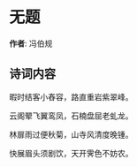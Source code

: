 # 无题

**作者**: 冯伯规

## 诗词内容

暇时结客小舂容，路直重岩紫翠峰。

云阁翚飞翼鸾凤，石楠盘屈老虬龙。

林扉雨过便秋菊，山寺风清度晚锺。

快展眉头须剧饮，天开霁色不妨农。

